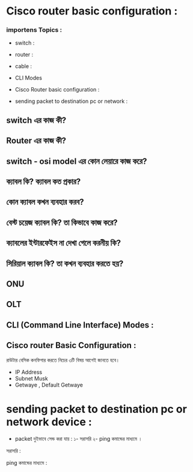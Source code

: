 # Cisco router basic configuration : 
### importens Topics :
- switch : 

- router : 
- cable : 
- CLI Modes
- Cisco Router basic configuration : 
- sending packet to destination pc or network :
## switch এর কাজ কী? 

## Router এর কাজ কী? 

## switch - osi model এর কোন লেয়ারে কাজ করে?

## ক্যাবল কি? ক্যাবল কত প্রকার?

## কোন ক্যাবল কখন ব্যবহার করব?

## বেস্ট চয়েজ ক্যাবল কি? তা কিভাবে কাজ করে?

## ক্যাবলের ইন্টারফেইস না দেখা গেলে করনীয় কি?

## সিরিয়াল ক্যাবল কি? তা কখন ব্যবহার করতে হয়? 
## ONU 
## OLT 
## CLI (Command Line Interface) Modes :

## Cisco router Basic Configuration :
রাউটার বেসিক কনফিগার করতে নিচের ৩টি বিষয় আগেই জানতে হবে।
- IP Address 
- Subnet Musk
- Getwaye , Default Getwaye

# sending packet to destination pc or network device :
- packet দুইভাবে সেন্ড করা যায় : ১- সরাসরি ২- ping কমান্ডের মাধ্যমে । <br>

 <bold>সরাসরি </bold> : <br>

 <bold>ping কমান্ডের মাধ্যমে</bold> : <br>


